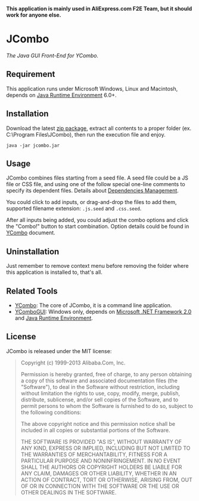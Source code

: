 **This application is mainly used in AliExpress.com F2E Team, but it should work for anyone else.**

JCombo
=========

*The Java GUI Front-End for YCombo.*

Requirement
-----------

This application runs under Microsoft Windows, Linux and Macintosh, depends on [Java Runtime Environment](http://www.java.com/getjava/) 6.0+.

Installation
------------

Download the latest [zip package](http://wuzhao.github.com/JCombo/jcombo-latest.zip), extract all contents to a proper folder (ex. C:\Program Files\JCombo\), then run the execution file and enjoy.

	java -jar jcombo.jar

Usage
-----

JCombo combines files starting from a seed file. A seed file could be a JS file or CSS file, and using one of the follow special one-line comments to specify its dependent files. Details about [Dependencies Management](https://github.com/nqdeng/YCombo/blob/master/README.md#dependencies-management).

You could click to add inputs, or drag-and-drop the files to add them, supported filename extension: `.js.seed` and `.css.seed`.

After all inputs being added, you could adjust the combo options and click the "Combo!" button to start combination. Option details could be found in [YCombo](https://github.com/nqdeng/YCombo) document.

Uninstallation
--------------

Just remember to remove context menu before removing the folder where this application is installed to, that's all.

Related Tools
-----------

* [YCombo](https://github.com/nqdeng/YCombo): The core of JCombo, it is a command line application.
* [YComboGUI](https://github.com/nqdeng/YComboGUI): Windows only, depends on [Microsoft .NET Framework 2.0](http://www.microsoft.com/download/en/details.aspx?id=19) and [Java Runtime Environment](http://www.java.com/getjava/).

License
-------

JCombo is released under the MIT license:

>Copyright (c) 1999-2013 Alibaba.Com, Inc.
>
>Permission is hereby granted, free of charge, to any person obtaining a copy of
>this software and associated documentation files (the "Software"), to deal in
>the Software without restriction, including without limitation the rights to
>use, copy, modify, merge, publish, distribute, sublicense, and/or sell copies
>of the Software, and to permit persons to whom the Software is furnished to do
>so, subject to the following conditions:
>
>The above copyright notice and this permission notice shall be included in all
>copies or substantial portions of the Software.
>
>THE SOFTWARE IS PROVIDED "AS IS", WITHOUT WARRANTY OF ANY KIND, EXPRESS OR
>IMPLIED, INCLUDING BUT NOT LIMITED TO THE WARRANTIES OF MERCHANTABILITY,
>FITNESS FOR A PARTICULAR PURPOSE AND NONINFRINGEMENT. IN NO EVENT SHALL THE
>AUTHORS OR COPYRIGHT HOLDERS BE LIABLE FOR ANY CLAIM, DAMAGES OR OTHER
>LIABILITY, WHETHER IN AN ACTION OF CONTRACT, TORT OR OTHERWISE, ARISING FROM,
>OUT OF OR IN CONNECTION WITH THE SOFTWARE OR THE USE OR OTHER DEALINGS IN THE
>SOFTWARE.